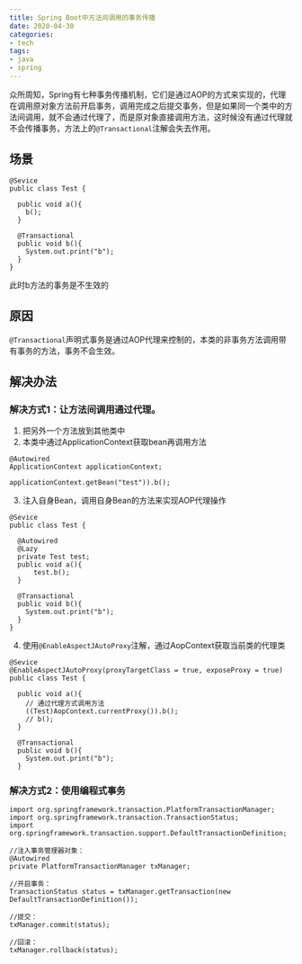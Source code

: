 ```yaml
---
title: Spring Boot中方法间调用的事务传播
date: 2020-04-30
categories:
- tech
tags:
- java
- spring
---
```


众所周知，Spring有七种事务传播机制，它们是通过AOP的方式来实现的，代理在调用原对象方法前开启事务，调用完成之后提交事务，但是如果同一个类中的方法间调用，就不会通过代理了，而是原对象直接调用方法，这时候没有通过代理就不会传播事务，方法上的`@Transactional`注解会失去作用。

<!-- more -->

## 场景
```
@Sevice
public class Test {

  public void a(){
    b();
  }

  @Transactional
  public void b(){
    System.out.print("b");
  }
}
```
此时b方法的事务是不生效的

## 原因

`@Transactional`声明式事务是通过AOP代理来控制的，本类的非事务方法调用带有事务的方法，事务不会生效。

## 解决办法

### 解决方式1：让方法间调用通过代理。
1. 把另外一个方法放到其他类中  
2. 本类中通过ApplicationContext获取bean再调用方法  
  ```
  @Autowired
  ApplicationContext applicationContext;

  applicationContext.getBean("test")).b();
  ```
3. 注入自身Bean，调用自身Bean的方法来实现AOP代理操作  
  ```
  @Sevice
  public class Test {

    @Autowired
    @Lazy
    private Test test;
    public void a(){
        test.b();
    }

    @Transactional
    public void b(){
      System.out.print("b");
    }
  }
  ```
4. 使用`@EnableAspectJAutoProxy`注解，通过AopContext获取当前类的代理类  
  ```
  @Sevice
  @EnableAspectJAutoProxy(proxyTargetClass = true, exposeProxy = true)
  public class Test {

    public void a(){
      // 通过代理方式调用方法
      ((Test)AopContext.currentProxy()).b();
      // b();
    }

    @Transactional
    public void b(){
      System.out.print("b");
    }
  ```

### 解决方式2：使用编程式事务

```
import org.springframework.transaction.PlatformTransactionManager;
import org.springframework.transaction.TransactionStatus;
import org.springframework.transaction.support.DefaultTransactionDefinition;

//注入事务管理器对象：
@Autowired
private PlatformTransactionManager txManager;

//开启事务：
TransactionStatus status = txManager.getTransaction(new DefaultTransactionDefinition());

//提交：
txManager.commit(status);

//回滚：
txManager.rollback(status);
```